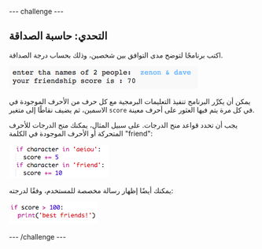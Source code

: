 --- challenge ---
## التحدي: حاسبة الصداقة
اكتب برنامجًا لتوضح مدى التوافق بين شخصين، وذلك بحساب درجة الصداقة.

![screenshot](images/messages-friends.png)

يمكن أن يكرِّر البرنامج تنفيذ التعليمات البرمجية مع كل حرف من الأحرف الموجودة في الاسمين، ثم يضيف نقاطًا إلى متغير `score` في كل مرة يتم فيها العثور على أحرف معينة.

يجب أن تحدد قواعد منح الدرجات. على سبيل المثال، يمكنك منح الدرجات للأحرف المتحركة أو الأحرف الموجودة في الكلمة "friend":

![screenshot](images/messages-friends-code.png)

يمكنك أيضًا إظهار رسالة مخصصة للمستخدم، وفقًا لدرجته:

![screenshot](images/messages-best-friends.png)




--- /challenge ---